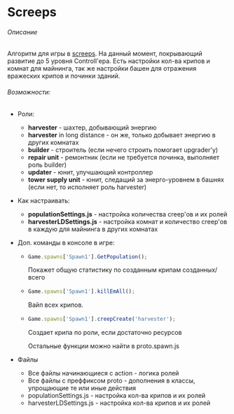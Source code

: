 # Screeps

###### Описание
 
  Алгоритм для игры в  [screeps](https://screeps.com/). На данный момент, покрывающий развитие до 5 уровня Controll'ера. Есть настройки кол-ва крипов и комнат для майнинга, так же настройки башен для отражения вражеских крипов и починки зданий.

###### Возможности:

- Роли:
  * **harvester** - шахтер, добывающий энергию
  * **harvester** in long distance - он же, только добывает энергию в других комнатах
  * **builder** - строитель (если нечего строить помогает upgrader'у)
  * **repair unit** - ремонтник (если не требуется починка, выполняет роль builder)
  * **updater** - юнит, улучшающий контроллер
  * **tower supply unit** - юнит, следащий за энерго-уровнем в башнях (если нет, то исполняет роль harvester)

- Как настраивать:
  * **populationSettings.js** - настройка количества creep'ов и их ролей
  * **harvesterLDSettings.js** - настройка комнат и количество creep'ов в каждую для майнинга в других комнатах

- Доп. команды в консоле в игре:
  * ```js 
    Game.spawns['Spawn1'].GetPopulation();
    ```
    Покажет общую статистику по созданным крипам созданных/всего
  * ```js 
    Game.spawns['Spawn1'].killEmAll();
    ```
    Вайп всех крипов.
  * ```js 
    Game.spawns['Spawn1'].creepCreate('harvester');
    ```   
    Создает крипа по роли, если достаточно ресурсов
  
    Остальные функции можно найти в  proto.spawn.js
- Файлы
  * Все файлы начинающиеся с action - логика ролей
  * Все файлы с преффиксом proto - дополнения в классы, упрощающие те или иные действия
  * populationSettings.js - настройка кол-ва крипов и их ролей
  * harvesterLDSettings.js - настройка кол-ва крипов и их ролей
   